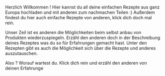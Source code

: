 Herzlich Willkommen !
Hier kannst du all deine einfachen Rezepte aus ganz Europa hochladen und mit anderen zum nachmachen Teilen :) 
Außerdem findest du hier auch einfache Rezepte von anderen, klick dich doch mal rein.

Unser Zeil ist es anderen die Möglichkeiten beim selbst anbau von Produkten wiederzuspiegeln. 
Erzähl den anderen doch in der Beschreibung deines Rezeptes was du so für Erfahrungen gemacht hast.
Unter den Rezepten gibt es auch die Möglichkeit sich über die Rezepte und anderes auszutauschen. 

Also ? Worauf wartest du. Klick dich rein und erzähl den anderen von deinen Erfahrunge
